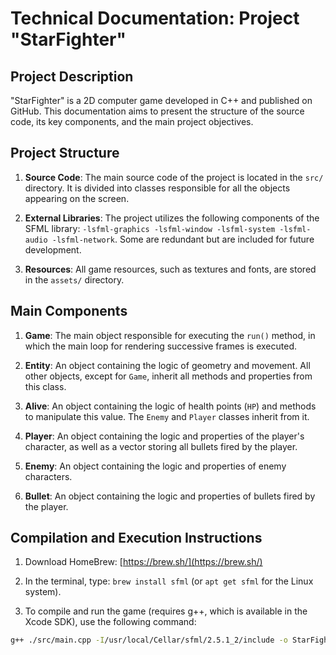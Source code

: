 # Technical Documentation: Project "StarFighter"

## Project Description

"StarFighter" is a 2D computer game developed in C++ and published on GitHub. This documentation aims to present the structure of the source code, its key components, and the main project objectives.

## Project Structure

1. **Source Code**: The main source code of the project is located in the `src/` directory. It is divided into classes responsible for all the objects appearing on the screen.

2. **External Libraries**: The project utilizes the following components of the SFML library: `-lsfml-graphics -lsfml-window -lsfml-system -lsfml-audio -lsfml-network`. Some are redundant but are included for future development.

3. **Resources**: All game resources, such as textures and fonts, are stored in the `assets/` directory.

## Main Components

1. **Game**: The main object responsible for executing the `run()` method, in which the main loop for rendering successive frames is executed.

2. **Entity**: An object containing the logic of geometry and movement. All other objects, except for `Game`, inherit all methods and properties from this class.

3. **Alive**: An object containing the logic of health points (`HP`) and methods to manipulate this value. The `Enemy` and `Player` classes inherit from it.

4. **Player**: An object containing the logic and properties of the player's character, as well as a vector storing all bullets fired by the player.

5. **Enemy**: An object containing the logic and properties of enemy characters.

6. **Bullet**: An object containing the logic and properties of bullets fired by the player.

## Compilation and Execution Instructions

1. Download HomeBrew: [https://brew.sh/](https://brew.sh/)

2. In the terminal, type: `brew install sfml` (or `apt get sfml` for the Linux system).

3. To compile and run the game (requires g++, which is available in the Xcode SDK), use the following command:

```bash
g++ ./src/main.cpp -I/usr/local/Cellar/sfml/2.5.1_2/include -o StarFighter -L/usr/local/Cellar/sfml/2.5.1_2/lib/ -lsfml-graphics -lsfml-window -lsfml-system -lsfml-audio -lsfml-network && ./StarFighter
```
